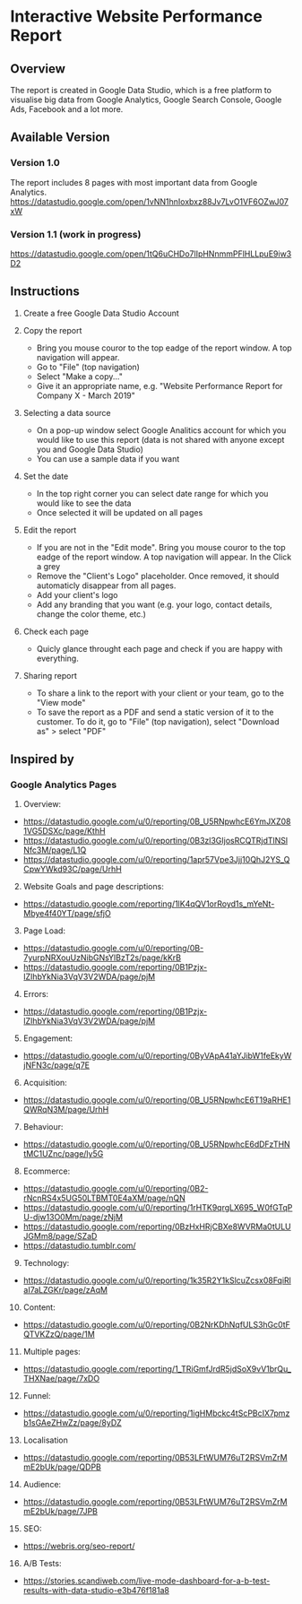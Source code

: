 # Interactive Website Performance Report

## Overview

The report is created in Google Data Studio, which is a free platform to visualise big data from Google Analytics, Google Search Console, Google Ads, Facebook and a lot more.

## Available Version

### Version 1.0
The report includes 8 pages with most important data from Google Analytics.
https://datastudio.google.com/open/1vNN1hnIoxbxz88Jv7LvO1VF6OZwJ07xW

### Version 1.1 (work in progress)
https://datastudio.google.com/open/1tQ6uCHDo7lIpHNnmmPFlHLLpuE9iw3D2


## Instructions

1. Create a free Google Data Studio Account
2. Copy the report

   - Bring you mouse couror to the top eadge of the report window. A top navigation will appear.
   - Go to "File" (top navigation)
   - Select "Make a copy..."
   - Give it an appropriate name, e.g. "Website Performance Report for Company X - March 2019"

3. Selecting a data source

   - On a pop-up window select Google Analitics account for which you would like to use this report (data is not shared with anyone except you and Google Data Studio)
   - You can use a sample data if you want
   
4. Set the date

   - In the top right corner you can select date range for which you would like to see the data
   - Once selected it will be updated on all pages

5. Edit the report

   - If you are not in the "Edit mode". Bring you mouse couror to the top eadge of the report window. A top navigation will appear. In the Click a grey 
   - Remove the "Client's Logo" placeholder. Once removed, it should automaticly disappear from all pages. 
   - Add your client's logo
   - Add any branding that you want (e.g. your logo, contact details, change the color theme, etc.)

6. Check each page

   - Quicly glance throught each page and check if you are happy with everything.

6. Sharing report

   - To share a link to the report with your client or your team, go to the "View mode" 
   - To save the report as a PDF and send a static version of it to the customer. To do it, go to "File" (top navigation), select "Download as" > select "PDF"

## Inspired by

### Google Analytics Pages

1. Overview:

- https://datastudio.google.com/u/0/reporting/0B_U5RNpwhcE6YmJXZ081VG5DSXc/page/KthH
- https://datastudio.google.com/u/0/reporting/0B3zl3GIjosRCQTRjdTlNSlNfc3M/page/L1Q
- https://datastudio.google.com/u/0/reporting/1apr57Vpe3Jjj10QhJ2YS_QCpwYWkd93C/page/UrhH

2. Website Goals and page descriptions:

- https://datastudio.google.com/reporting/1lK4qQV1orRoyd1s_mYeNt-Mbye4f40YT/page/sfjO

3. Page Load:

- https://datastudio.google.com/u/0/reporting/0B-7yurpNRXouUzNibGNsYlBzT2s/page/kKrB
- https://datastudio.google.com/reporting/0B1Pzjx-lZIhbYkNia3VqV3V2WDA/page/pjM

4. Errors: 

- https://datastudio.google.com/reporting/0B1Pzjx-lZIhbYkNia3VqV3V2WDA/page/pjM

5. Engagement:

- https://datastudio.google.com/u/0/reporting/0ByVApA41aYJibW1feEkyWjNFN3c/page/q7E

6. Acquisition:

- https://datastudio.google.com/u/0/reporting/0B_U5RNpwhcE6T19aRHE1QWRqN3M/page/UrhH

7. Behaviour:

- https://datastudio.google.com/u/0/reporting/0B_U5RNpwhcE6dDFzTHNtMC1UZnc/page/ly5G

8. Ecommerce:

- https://datastudio.google.com/u/0/reporting/0B2-rNcnRS4x5UG50LTBMT0E4aXM/page/nQN
- https://datastudio.google.com/u/0/reporting/1rHTK9qrgLX695_W0fGTqPU-djw13O0Mm/page/zNjM
- https://datastudio.google.com/reporting/0BzHxHRjCBXe8WVRMa0tULUJGMm8/page/SZaD
- https://datastudio.tumblr.com/

9. Technology:

- https://datastudio.google.com/u/0/reporting/1k35R2Y1kSlcuZcsx08FqiRlaI7aLZGKr/page/zAqM

10. Content:

- https://datastudio.google.com/u/0/reporting/0B2NrKDhNqfULS3hGc0tFQTVKZzQ/page/1M

11. Multiple pages:

- https://datastudio.google.com/reporting/1_TRiGmfJrdR5jdSoX9vV1brQu_THXNae/page/7xDO

12. Funnel:

- https://datastudio.google.com/u/0/reporting/1igHMbckc4tScPBcIX7pmzb1sGAeZHwZz/page/8yDZ

13. Localisation 

- https://datastudio.google.com/reporting/0B53LFtWUM76uT2RSVmZrMmE2bUk/page/QDPB

14. Audience:

- https://datastudio.google.com/reporting/0B53LFtWUM76uT2RSVmZrMmE2bUk/page/7JPB

15. SEO:

- https://webris.org/seo-report/

16. A/B Tests:

- https://stories.scandiweb.com/live-mode-dashboard-for-a-b-test-results-with-data-studio-e3b476f181a8
